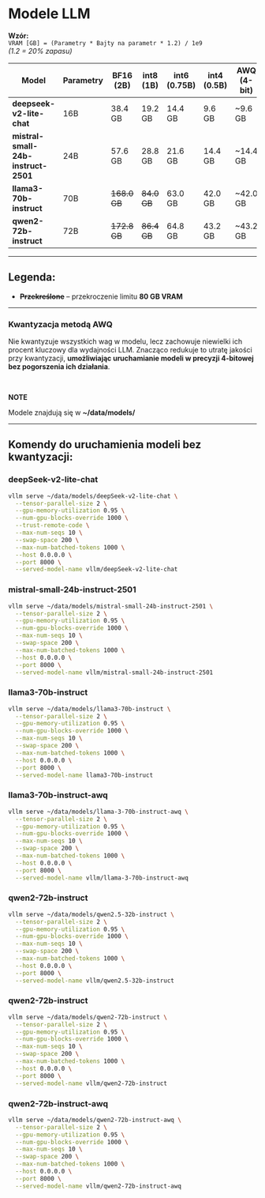 # Modele LLM

**Wzór:**  
`VRAM [GB] = (Parametry * Bajty na parametr * 1.2) / 1e9`  
_(1.2 = 20% zapasu)_

| Model                               | Parametry | BF16 (2B)    | int8 (1B)   | int6 (0.75B) | int4 (0.5B) | AWQ (4-bit) | Architektura       | Licencja         |
| ----------------------------------- | --------- | ------------ | ----------- | ------------ | ----------- | ----------- | ------------------ | ---------------- |
| **deepseek-v2-lite-chat**           | 16B       | 38.4 GB      | 19.2 GB     | 14.4 GB      | 9.6 GB      | ~9.6 GB     | MoE (Hybrydowa)    | DeepSeek License |
| **mistral-small-24b-instruct-2501** | 24B       | 57.6 GB      | 28.8 GB     | 21.6 GB      | 14.4 GB     | ~14.4 GB     | Transformer        | Apache 2.0       |
| **llama3-70b-instruct**             | 70B       | ~~168.0 GB~~ | ~~84.0 GB~~ | 63.0 GB      | 42.0 GB     | ~42.0 GB     | Transformer (RoPE) | Meta License     |
| **qwen2-72b-instruct**              | 72B       | ~~172.8 GB~~ | ~~86.4 GB~~ | 64.8 GB      | 43.2 GB     | ~43.2 GB     | Qwen-Transformer   | Tongyi Qianwen   |

---

## Legenda:

- **~~Przekreślone~~** – przekroczenie limitu **80 GB VRAM**

---

### Kwantyzacja metodą AWQ

Nie kwantyzuje wszystkich wag w modelu, lecz zachowuje niewielki ich procent kluczowy dla wydajności LLM. Znacząco redukuje to utratę jakości przy kwantyzacji, **umożliwiając uruchamianie modeli w precyzji 4-bitowej bez pogorszenia ich działania**.

<br>

**NOTE**

Modele znajdują się w **~/data/models/**

---

## Komendy do uruchamienia modeli bez kwantyzacji:

### deepSeek-v2-lite-chat

```bash
vllm serve ~/data/models/deepSeek-v2-lite-chat \
  --tensor-parallel-size 2 \
  --gpu-memory-utilization 0.95 \
  --num-gpu-blocks-override 1000 \
  --trust-remote-code \
  --max-num-seqs 10 \
  --swap-space 200 \
  --max-num-batched-tokens 1000 \
  --host 0.0.0.0 \
  --port 8000 \
  --served-model-name vllm/deepSeek-v2-lite-chat
```

### mistral-small-24b-instruct-2501

```bash
vllm serve ~/data/models/mistral-small-24b-instruct-2501 \
  --tensor-parallel-size 2 \
  --gpu-memory-utilization 0.95 \
  --num-gpu-blocks-override 1000 \
  --max-num-seqs 10 \
  --swap-space 200 \
  --max-num-batched-tokens 1000 \
  --host 0.0.0.0 \
  --port 8000 \
  --served-model-name vllm/mistral-small-24b-instruct-2501
```

### llama3-70b-instruct
```bash
vllm serve ~/data/models/llama3-70b-instruct \
  --tensor-parallel-size 2 \
  --gpu-memory-utilization 0.95 \
  --num-gpu-blocks-override 1000 \
  --max-num-seqs 10 \
  --swap-space 200 \
  --max-num-batched-tokens 1000 \
  --host 0.0.0.0 \
  --port 8000 \
  --served-model-name llama3-70b-instruct
```

### llama3-70b-instruct-awq
```bash
vllm serve ~/data/models/llama-3-70b-instruct-awq \
  --tensor-parallel-size 2 \
  --gpu-memory-utilization 0.95 \
  --num-gpu-blocks-override 1000 \
  --max-num-seqs 10 \
  --swap-space 200 \
  --max-num-batched-tokens 1000 \
  --host 0.0.0.0 \
  --port 8000 \
  --served-model-name vllm/llama-3-70b-instruct-awq
```
### qwen2-72b-instruct
```bash
vllm serve ~/data/models/qwen2.5-32b-instruct \
  --tensor-parallel-size 2 \
  --gpu-memory-utilization 0.95 \
  --num-gpu-blocks-override 1000 \
  --max-num-seqs 10 \
  --swap-space 200 \
  --max-num-batched-tokens 1000 \
  --host 0.0.0.0 \
  --port 8000 \
  --served-model-name vllm/qwen2.5-32b-instruct 
```


### qwen2-72b-instruct
```bash
vllm serve ~/data/models/qwen2-72b-instruct \
  --tensor-parallel-size 2 \
  --gpu-memory-utilization 0.95 \
  --num-gpu-blocks-override 1000 \
  --max-num-seqs 10 \
  --swap-space 200 \
  --max-num-batched-tokens 1000 \
  --host 0.0.0.0 \
  --port 8000 \
  --served-model-name vllm/qwen2-72b-instruct
```

### qwen2-72b-instruct-awq
```bash
vllm serve ~/data/models/qwen2-72b-instruct-awq \
  --tensor-parallel-size 2 \
  --gpu-memory-utilization 0.95 \
  --num-gpu-blocks-override 1000 \
  --max-num-seqs 10 \
  --swap-space 200 \
  --max-num-batched-tokens 1000 \
  --host 0.0.0.0 \
  --port 8000 \
  --served-model-name vllm/qwen2-72b-instruct-awq
```

